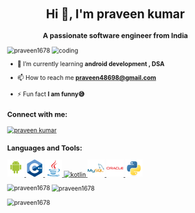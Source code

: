 <h1 align="center">Hi 👋, I'm praveen kumar</h1>
<h3 align="center">A passionate software engineer from India</h3>
<img align="right"alt="coding"width="400"src="https://www.google.com/url?sa=i&url=https%3A%2F%2Fgithub.com%2Frudrabarad%2FGifs&psig=AOvVaw1EFe_tMlEctgy12lRxzugK&ust=1690014651970000&source=images&cd=vfe&opi=89978449&ved=0CBEQjRxqFwoTCKjV86mxn4ADFQAAAAAdAAAAABAE.gif">

<p align="left"> <img src="https://komarev.com/ghpvc/?username=praveen1678&label=Profile%20views&color=0e75b6&style=flat" alt="praveen1678" /> </p>

- 🌱 I’m currently learning **android development , DSA**

- 📫 How to reach me **praveen48698@gmail.com**

- ⚡ Fun fact **I am funny😅**

<h3 align="left">Connect with me:</h3>
<p align="left">
<a href="https://linkedin.com/in/praveen kumar" target="blank"><img align="center" src="https://raw.githubusercontent.com/rahuldkjain/github-profile-readme-generator/master/src/images/icons/Social/linked-in-alt.svg" alt="praveen kumar" height="30" width="40" /></a>
</p>

<h3 align="left">Languages and Tools:</h3>
<p align="left"> <a href="https://developer.android.com" target="_blank" rel="noreferrer"> <img src="https://raw.githubusercontent.com/devicons/devicon/master/icons/android/android-original-wordmark.svg" alt="android" width="40" height="40"/> </a> <a href="https://www.w3schools.com/cpp/" target="_blank" rel="noreferrer"> <img src="https://raw.githubusercontent.com/devicons/devicon/master/icons/cplusplus/cplusplus-original.svg" alt="cplusplus" width="40" height="40"/> </a> <a href="https://www.java.com" target="_blank" rel="noreferrer"> <img src="https://raw.githubusercontent.com/devicons/devicon/master/icons/java/java-original.svg" alt="java" width="40" height="40"/> </a> <a href="https://kotlinlang.org" target="_blank" rel="noreferrer"> <img src="https://www.vectorlogo.zone/logos/kotlinlang/kotlinlang-icon.svg" alt="kotlin" width="40" height="40"/> </a> <a href="https://www.mysql.com/" target="_blank" rel="noreferrer"> <img src="https://raw.githubusercontent.com/devicons/devicon/master/icons/mysql/mysql-original-wordmark.svg" alt="mysql" width="40" height="40"/> </a> <a href="https://www.oracle.com/" target="_blank" rel="noreferrer"> <img src="https://raw.githubusercontent.com/devicons/devicon/master/icons/oracle/oracle-original.svg" alt="oracle" width="40" height="40"/> </a> <a href="https://www.python.org" target="_blank" rel="noreferrer"> <img src="https://raw.githubusercontent.com/devicons/devicon/master/icons/python/python-original.svg" alt="python" width="40" height="40"/> </a> </p>

<p><img align="left" src="https://github-readme-stats.vercel.app/api/top-langs?username=praveen1678&show_icons=true&locale=en&layout=compact" alt="praveen1678" /></p>

<p>&nbsp;<img align="center" src="https://github-readme-stats.vercel.app/api?username=praveen1678&show_icons=true&locale=en" alt="praveen1678" /></p>

<p><img align="center" src="https://github-readme-streak-stats.herokuapp.com/?user=praveen1678&" alt="praveen1678" /></p>

